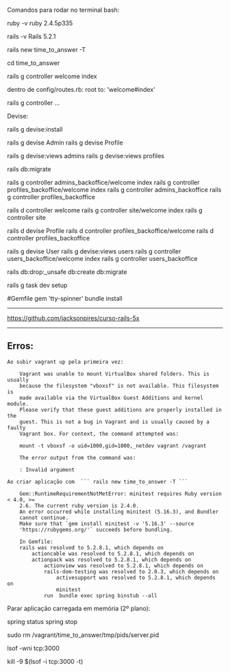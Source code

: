 Comandos para rodar no terminal bash:

ruby -v
ruby 2.4.5p335

rails -v
Rails 5.2.1

rails new time_to_answer -T

cd time_to_answer

rails g controller welcome index

dentro de config/routes.rb:
root to: 'welcome#index'

rails g controller ...

Devise:

rails g devise:install

rails g devise Admin
rails g devise Profile

rails g devise:views admins
rails g devise:views profiles

rails db:migrate

rails g controller admins_backoffice/welcome index
rails g controller profiles_backoffice/welcome index
rails g controller admins_backoffice
rails g controller profiles_backoffice

rails d controller welcome
rails g controller site/welcome index
rails g controller site

rails d devise Profile
rails d controller profiles_backoffice/welcome
rails d controller profiles_backoffice

rails g devise User
rails g devise:views users
rails g controller users_backoffice/welcome index
rails g controller users_backoffice

rails db:drop:_unsafe db:create db:migrate

rails g task dev setup

#Gemfile
gem 'tty-spinner'
bundle install

---

https://github.com/jacksonpires/curso-rails-5x

---

## Erros:

    Ao subir vagrant up pela primeira vez:

        Vagrant was unable to mount VirtualBox shared folders. This is usually
        because the filesystem "vboxsf" is not available. This filesystem is
        made available via the VirtualBox Guest Additions and kernel module.
        Please verify that these guest additions are properly installed in the
        guest. This is not a bug in Vagrant and is usually caused by a faulty
        Vagrant box. For context, the command attempted was:

        mount -t vboxsf -o uid=1000,gid=1000,_netdev vagrant /vagrant

        The error output from the command was:

        : Invalid argument

    Ao criar aplicação com  ``` rails new time_to_answer -T ```

        Gem::RuntimeRequirementNotMetError: minitest requires Ruby version < 4.0, >=
        2.6. The current ruby version is 2.4.0.
        An error occurred while installing minitest (5.16.3), and Bundler
        cannot continue.
        Make sure that `gem install minitest -v '5.16.3' --source
        'https://rubygems.org/'` succeeds before bundling.

        In Gemfile:
        rails was resolved to 5.2.8.1, which depends on
            actioncable was resolved to 5.2.8.1, which depends on
            actionpack was resolved to 5.2.8.1, which depends on
                actionview was resolved to 5.2.8.1, which depends on
                rails-dom-testing was resolved to 2.0.3, which depends on
                    activesupport was resolved to 5.2.8.1, which depends on
                    minitest
                run  bundle exec spring binstub --all


Parar aplicação carregada em memória (2º plano):

spring status
spring stop

sudo rm /vagrant/time_to_answer/tmp/pids/server.pid

lsof -wni tcp:3000

kill -9 $(lsof -i tcp:3000 -t)